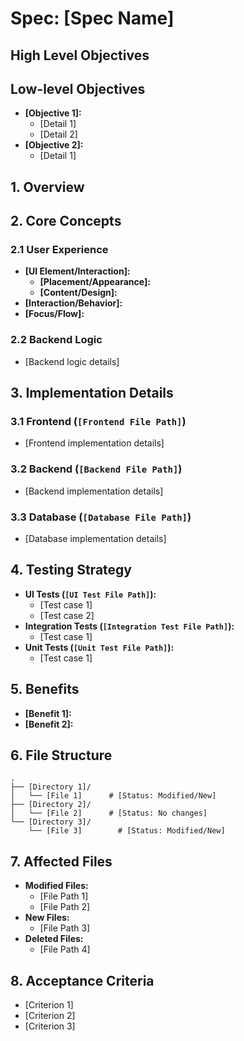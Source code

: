 # Spec: [Spec Name]

## High Level Objectives
<!-- This section describes the overarching goals and user-centric outcomes of the feature. It should be concise and explain the "why" from a user's perspective. -->

## Low-level Objectives
<!-- This section breaks down the high-level objectives into more specific, actionable technical goals. It outlines the key components or functionalities that need to be implemented. -->

- **[Objective 1]:**
  - [Detail 1]
  - [Detail 2]
- **[Objective 2]:**
  - [Detail 1]

## 1. Overview
<!-- Provides a brief introduction to the specification, setting the context and explaining the purpose of the document. -->

## 2. Core Concepts
<!-- Details the fundamental ideas, principles, and user experience considerations behind the feature. -->

### 2.1 User Experience
<!-- Describes how the user will interact with the feature, including UI elements, interaction flows, and expected behaviors. -->

- **[UI Element/Interaction]:**
    -   **[Placement/Appearance]:**
    -   **[Content/Design]:**
- **[Interaction/Behavior]:**
-   **[Focus/Flow]:**

### 2.2 Backend Logic
<!-- Explains the server-side processing, data flow, and API interactions related to the feature. -->

- [Backend logic details]

## 3. Implementation Details
<!-- Provides specific technical instructions and considerations for implementing the feature, often broken down by component or file. -->

### 3.1 Frontend (`[Frontend File Path]`)
<!-- Describes changes or additions to frontend files, including HTML structure, HTMX attributes, and client-side JavaScript. -->

-   [Frontend implementation details]

### 3.2 Backend (`[Backend File Path]`)
<!-- Describes changes or additions to backend files, including API handlers, business logic, and data processing. -->

-   [Backend implementation details]

### 3.3 Database (`[Database File Path]`)
<!-- Details any required changes to the database schema, queries, or data access logic. -->

- [Database implementation details]

## 4. Testing Strategy
<!-- Outlines the approach to testing the new feature, specifying types of tests (UI, integration, unit) and what aspects each test will cover. -->

- **UI Tests (`[UI Test File Path]`):**
  - [Test case 1]
  - [Test case 2]
- **Integration Tests (`[Integration Test File Path]`):**
  - [Test case 1]
- **Unit Tests (`[Unit Test File Path]`):**
  - [Test case 1]

## 5. Benefits
<!-- Summarizes the advantages and positive impacts of implementing the feature, often from a user or business perspective. -->

- **[Benefit 1]:**
- **[Benefit 2]:**

## 6. File Structure
<!-- Illustrates the relevant parts of the project's file structure, highlighting new or modified files. -->

```
.
├── [Directory 1]/
│   └── [File 1]      # [Status: Modified/New]
├── [Directory 2]/
│   └── [File 2]      # [Status: No changes]
└── [Directory 3]/
    └── [File 3]        # [Status: Modified/New]
```

## 7. Affected Files
<!-- Lists all files that will be created, modified, or deleted as part of this feature's implementation. -->

- **Modified Files:**
  - [File Path 1]
  - [File Path 2]
- **New Files:**
  - [File Path 3]
- **Deleted Files:**
  - [File Path 4]

## 8. Acceptance Criteria
<!-- Defines the specific, measurable conditions that must be met for the feature to be considered complete and correct. These are often used for final verification. -->

-   [Criterion 1]
-   [Criterion 2]
-   [Criterion 3]
